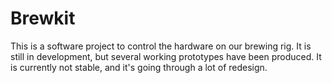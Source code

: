 # Brewkit
This is a software project to control the hardware on our brewing rig. It is still in development, but several working prototypes have been produced. It is currently not stable, and it's going through a lot of redesign.
